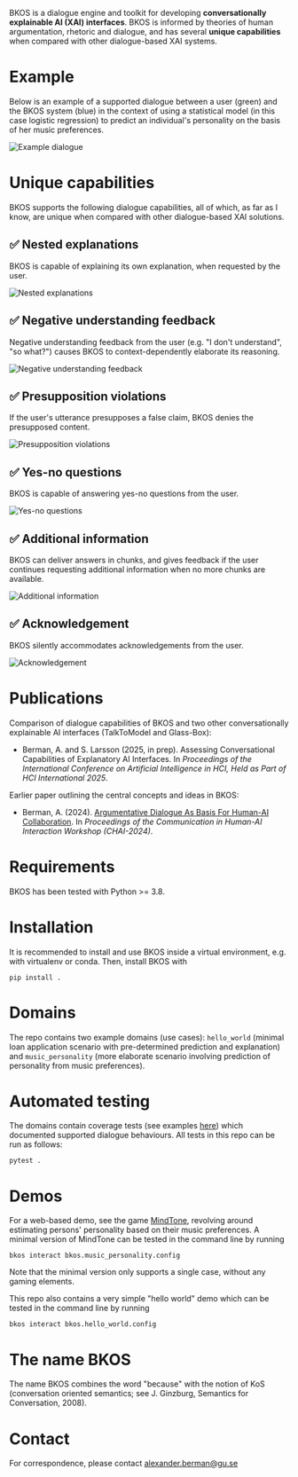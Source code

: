 BKOS is a dialogue engine and toolkit for developing **conversationally explainable AI (XAI) interfaces**. BKOS is informed by theories of human argumentation, rhetoric and dialogue, and has several **unique capabilities** when compared with other dialogue-based XAI systems.

# Example
Below is an example of a supported dialogue between a user (green) and the BKOS system (blue) in the context of using a statistical model (in this case logistic regression) to predict an individual's personality on the basis of her music preferences.

![Example dialogue](doc/dialogs/example.png)

# Unique capabilities
BKOS supports the following dialogue capabilities, all of which, as far as I know, are unique when compared with other dialogue-based XAI solutions.

## ✅ Nested explanations
BKOS is capable of explaining its own explanation, when requested by the user.

![Nested explanations](doc/dialogs/nested_explanations.png)

## ✅ Negative understanding feedback
Negative understanding feedback from the user (e.g. "I don't understand", "so what?") causes BKOS to context-dependently elaborate its reasoning.

![Negative understanding feedback](doc/dialogs/negative_understanding.png)

## ✅ Presupposition violations
If the user's utterance presupposes a false claim, BKOS denies the presupposed content.

![Presupposition violations](doc/dialogs/presupposition_violations.png)

## ✅ Yes-no questions
BKOS is capable of answering yes-no questions from the user.

![Yes-no questions](doc/dialogs/yes_no_questions.png)

## ✅ Additional information
BKOS can deliver answers in chunks, and gives feedback if the user continues requesting additional information when no more chunks are available.

![Additional information](doc/dialogs/additional_information.png)

## ✅ Acknowledgement
BKOS silently accommodates acknowledgements from the user.

![Acknowledgement](doc/dialogs/acknowledgement.png)

# Publications
Comparison of dialogue capabilities of BKOS and two other conversationally explainable AI interfaces (TalkToModel and Glass-Box):

* Berman, A. and S. Larsson (2025, in prep). Assessing Conversational Capabilities of Explanatory AI Interfaces. In *Proceedings of the International Conference on Artificial Intelligence in HCI, Held as Part of HCI International 2025*. 

Earlier paper outlining the central concepts and ideas in BKOS:

* Berman, A. (2024). [Argumentative Dialogue As Basis For Human-AI Collaboration](https://ceur-ws.org/Vol-3825/short3-2.pdf). In *Proceedings of the Communication in Human-AI Interaction Workshop (CHAI-2024)*.

# Requirements
BKOS has been tested with Python >= 3.8.

# Installation
It is recommended to install and use BKOS inside a virtual environment, e.g. with virtualenv or conda. Then, install BKOS with

```commandline
pip install .
```

# Domains
The repo contains two example domains (use cases): `hello_world` (minimal loan application scenario with pre-determined prediction and explanation) and `music_personality` (more elaborate scenario involving prediction of personality from music preferences).

# Automated testing
The domains contain coverage tests (see examples [here](bkos/music_personality/test/dialog_coverage_nl.yml)) which documented supported dialogue behaviours. All tests in this repo can be run as follows:

```commandline
pytest .
```
# Demos
For a web-based demo, see the game [MindTone](https://dev.clasp.gu.se/mindtone/), revolving around estimating persons' personality based on their music preferences. A minimal version of MindTone can be tested in the command line by running

```commandline
bkos interact bkos.music_personality.config
```

Note that the minimal version only supports a single case, without any gaming elements.

This repo also contains a very simple "hello world" demo which can be tested in the command line by running

```commandline
bkos interact bkos.hello_world.config
```

# The name BKOS
The name BKOS combines the word "because" with the notion of KoS (conversation oriented semantics; see J. Ginzburg, Semantics for Conversation, 2008).

# Contact
For correspondence, please contact alexander.berman@gu.se
